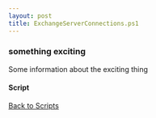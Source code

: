 ```yaml
---
layout: post
title: ExchangeServerConnections.ps1
---
```


### something exciting

Some information about the exciting thing

#### Script

<script src="http://gist-it.appspot.com/github.com/BanterBoy/scripts-blog/blob/master/PowerShell/Extras/ExchangeServerConnections.ps1"></script>

<a href="/scripts/">Back to Scripts</a>
